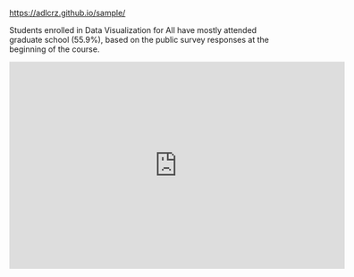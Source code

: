 https://adlcrz.github.io/sample/

Students enrolled in Data Visualization for All have mostly attended graduate school (55.9%), based on the public survey responses at the beginning of the course.

<iframe width="600" height="371" seamless frameborder="0" scrolling="no" src="https://docs.google.com/spreadsheets/d/e/2PACX-1vS_G6gfW3moENowIkKzNxoQuT2AP7pGDybaZWoOtuPo1ypCuHOw66gPEHgnMQoLlFE6OYdeyNjgVYJT/pubchart?oid=1520486673&amp;format=interactive"></iframe>
